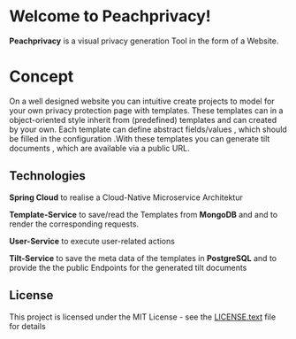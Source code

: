 # Welcome to Peachprivacy!

**Peachprivacy** is  a visual  privacy generation Tool in the 
form of a Website.



# Concept   
On a well designed website  you can  intuitive  create  projects  to model   for  your own privacy protection page with templates. These templates  can in  a object-oriented style inherit  from (predefined) templates and can created   by your own. Each template can define abstract fields/values , which should be filled in the configuration .With these templates you can  generate tilt documents , which are available via a public URL.



## Technologies 
**Spring Cloud** to realise a  Cloud-Native Microservice Architektur

**Template-Service** to save/read  the Templates
from  **MongoDB** and and to render the corresponding requests.

**User-Service** to execute user-related actions

**Tilt-Service** to save the meta data of the templates in
**PostgreSQL** and to provide the the public Endpoints for the 
generated tilt documents 

## License 
This project is licensed under the MIT License - see the [LICENSE.text](https://github.com/p4skal/peachprivacy/blob/master/LICENSE.txt) file for details



